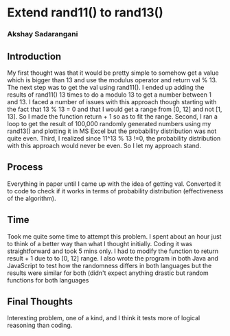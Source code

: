 # Extend rand11() to rand13()

### Akshay Sadarangani

## Introduction

My first thought was that it would be pretty simple to somehow get a value which is bigger than 13 and use the modulus operator and return val % 13. The next step was to get the val using rand11(). I ended up adding the results of rand11() 13 times to do a modulo 13 to get a number between 1 and 13. I faced a number of issues with this approach though starting with the fact that 13 % 13 = 0 and that I would get a range from [0, 12] and not [1, 13]. So I made the function return + 1 so as to fit the range.
Second, I ran a loop to get the result of 100,000 randomly generated numbers using my rand13() and plotting it in MS Excel but the probability distribution was not quite even. 
Third, I realized since 11^13 % 13 !=0, the probability distribution with this approach would never be even. So I let my approach stand.

## Process
Everything in paper until I came up with the idea of getting val. Converted it to code to check if it works in terms of probability distribution (effectiveness of the algorithm).

## Time
Took me quite some time to attempt this problem. I spent about an hour just to think of a better way than what I thought initially. Coding it was straightforward and took 5 mins only. I had to modify the function to return result + 1 due to to [0, 12] range.
I also wrote the program in both Java and JavaScript to test how the randomness differs in both languages but the results were similar for both (didn't expect anything drastic but random functions for both languages 

## Final Thoughts
Interesting problem, one of a kind, and I think it tests more of logical reasoning than coding.
